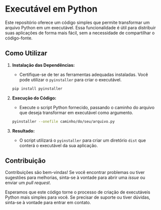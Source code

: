 # Executável em Python

Este repositório oferece um código simples que permite transformar um arquivo Python em um executável. Essa funcionalidade é útil para distribuir suas aplicações de forma mais fácil, sem a necessidade de compartilhar o código-fonte.

## Como Utilizar

1. **Instalação das Dependências:**
   - Certifique-se de ter as ferramentas adequadas instaladas. Você pode utilizar o `pyinstaller` para criar o executável.
   ```bash
   pip install pyinstaller
   ```

2. **Execução do Código:**
   - Execute o script Python fornecido, passando o caminho do arquivo que deseja transformar em executável como argumento.
   ```bash
   pyinstaller --onefile caminho/do/seu/arquivo.py
   ```

3. **Resultado:**
   - O script utilizará o `pyinstaller` para criar um diretório `dist` que conterá o executável da sua aplicação.

## Contribuição

Contribuições são bem-vindas! Se você encontrar problemas ou tiver sugestões para melhorias, sinta-se à vontade para abrir uma *issue* ou enviar um *pull request*.


Esperamos que este código torne o processo de criação de executáveis Python mais simples para você. Se precisar de suporte ou tiver dúvidas, sinta-se à vontade para entrar em contato.
